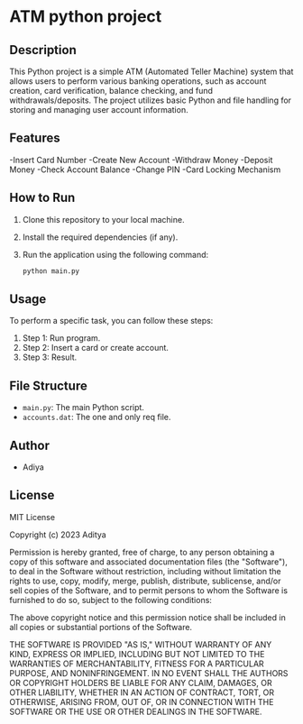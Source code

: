 # ATM python project
## Description
This Python project is a simple ATM (Automated Teller Machine) system that allows users to perform various banking operations,
such as account creation, card verification, balance checking, and fund withdrawals/deposits.
The project utilizes basic Python and file handling for storing and managing user account information.


## Features
-Insert Card Number
-Create New Account
-Withdraw Money
-Deposit Money
-Check Account Balance
-Change PIN
-Card Locking Mechanism

## How to Run

1. Clone this repository to your local machine.
2. Install the required dependencies (if any).
3. Run the application using the following command:

   ```bash
   python main.py
   ```
## Usage

To perform a specific task, you can follow these steps:

1. Step 1: Run program.
2. Step 2: Insert a card or create account.
3. Step 3: Result.

## File Structure

- `main.py`: The main Python script.
- `accounts.dat`: The one and only req file.
## Author

- Adiya

## License

MIT License

Copyright (c) 2023 Aditya

Permission is hereby granted, free of charge, to any person obtaining a copy of this software and associated documentation files (the "Software"), to deal in the Software without restriction, including without limitation the rights to use, copy, modify, merge, publish, distribute, sublicense, and/or sell copies of the Software, and to permit persons to whom the Software is furnished to do so, subject to the following conditions:

The above copyright notice and this permission notice shall be included in all copies or substantial portions of the Software.

THE SOFTWARE IS PROVIDED "AS IS," WITHOUT WARRANTY OF ANY KIND, EXPRESS OR IMPLIED, INCLUDING BUT NOT LIMITED TO THE WARRANTIES OF MERCHANTABILITY, FITNESS FOR A PARTICULAR PURPOSE, AND NONINFRINGEMENT. IN NO EVENT SHALL THE AUTHORS OR COPYRIGHT HOLDERS BE LIABLE FOR ANY CLAIM, DAMAGES, OR OTHER LIABILITY, WHETHER IN AN ACTION OF CONTRACT, TORT, OR OTHERWISE, ARISING FROM, OUT OF, OR IN CONNECTION WITH THE SOFTWARE OR THE USE OR OTHER DEALINGS IN THE SOFTWARE.



